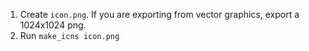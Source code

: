 1. Create `icon.png`. If you are exporting from vector graphics, export a 1024x1024 png.
2. Run `make_icns icon.png`
